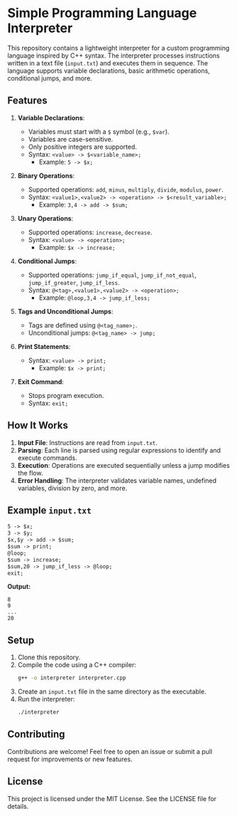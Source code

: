 # Simple Programming Language Interpreter

This repository contains a lightweight interpreter for a custom programming language inspired by C++ syntax. The interpreter processes instructions written in a text file (`input.txt`) and executes them in sequence. The language supports variable declarations, basic arithmetic operations, conditional jumps, and more.

## Features

1. **Variable Declarations**:
   - Variables must start with a `$` symbol (e.g., `$var`).
   - Variables are case-sensitive.
   - Only positive integers are supported.
   - Syntax: `<value> -> $<variable_name>;`
     - Example: `5 -> $x;`

2. **Binary Operations**:
   - Supported operations: `add`, `minus`, `multiply`, `divide`, `modulus`, `power`.
   - Syntax: `<value1>,<value2> -> <operation> -> $<result_variable>;`
     - Example: `3,4 -> add -> $sum;`

3. **Unary Operations**:
   - Supported operations: `increase`, `decrease`.
   - Syntax: `<value> -> <operation>;`
     - Example: `$x -> increase;`

4. **Conditional Jumps**:
   - Supported operations: `jump_if_equal`, `jump_if_not_equal`, `jump_if_greater`, `jump_if_less`.
   - Syntax: `@<tag>,<value1>,<value2> -> <operation>;`
     - Example: `@loop,3,4 -> jump_if_less;`

5. **Tags and Unconditional Jumps**:
   - Tags are defined using `@<tag_name>;`.
   - Unconditional jumps: `@<tag_name> -> jump;`

6. **Print Statements**:
   - Syntax: `<value> -> print;`
     - Example: `$x -> print;`

7. **Exit Command**:
   - Stops program execution.
   - Syntax: `exit;`

## How It Works

1. **Input File**: Instructions are read from `input.txt`.
2. **Parsing**: Each line is parsed using regular expressions to identify and execute commands.
3. **Execution**: Operations are executed sequentially unless a jump modifies the flow.
4. **Error Handling**: The interpreter validates variable names, undefined variables, division by zero, and more.

## Example `input.txt`
```txt
5 -> $x;
3 -> $y;
$x,$y -> add -> $sum;
$sum -> print;
@loop;
$sum -> increase;
$sum,20 -> jump_if_less -> @loop;
exit;
```
**Output:**
```
8
9
...
20
```

## Setup

1. Clone this repository.
2. Compile the code using a C++ compiler:
   ```bash
   g++ -o interpreter interpreter.cpp
   ```
3. Create an `input.txt` file in the same directory as the executable.
4. Run the interpreter:
   ```bash
   ./interpreter
   ```

## Contributing
Contributions are welcome! Feel free to open an issue or submit a pull request for improvements or new features.

## License
This project is licensed under the MIT License. See the LICENSE file for details.

